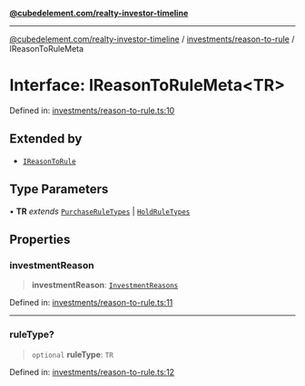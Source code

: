 [**@cubedelement.com/realty-investor-timeline**](../../../index.md)

---

[@cubedelement.com/realty-investor-timeline](../../../modules.md) / [investments/reason-to-rule](../index.md) / IReasonToRuleMeta

# Interface: IReasonToRuleMeta\<TR\>

Defined in: [investments/reason-to-rule.ts:10](https://github.com/kvernon/realty-investor-timeline/blob/806c805529d356deb12c125749ddea89a26850dd/src/investments/reason-to-rule.ts#L10)

## Extended by

- [`IReasonToRule`](IReasonToRule.md)

## Type Parameters

• **TR** _extends_ [`PurchaseRuleTypes`](../../../rules/purchase-rule-types/enumerations/PurchaseRuleTypes.md) \| [`HoldRuleTypes`](../../../rules/hold-rule-types/enumerations/HoldRuleTypes.md)

## Properties

### investmentReason

> **investmentReason**: [`InvestmentReasons`](../../investment-reasons/enumerations/InvestmentReasons.md)

Defined in: [investments/reason-to-rule.ts:11](https://github.com/kvernon/realty-investor-timeline/blob/806c805529d356deb12c125749ddea89a26850dd/src/investments/reason-to-rule.ts#L11)

---

### ruleType?

> `optional` **ruleType**: `TR`

Defined in: [investments/reason-to-rule.ts:12](https://github.com/kvernon/realty-investor-timeline/blob/806c805529d356deb12c125749ddea89a26850dd/src/investments/reason-to-rule.ts#L12)
